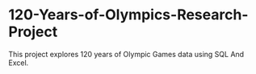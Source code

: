 # 120-Years-of-Olympics-Research-Project
This project explores 120 years of Olympic Games data using SQL And Excel.
